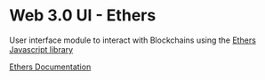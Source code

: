 Web 3.0 UI - Ethers
===

User interface module to interact with Blockchains using the [Ethers Javascript library](https://www.npmjs.com/package/ethers)

[Ethers Documentation](https://docs.ethers.io/v5/)
